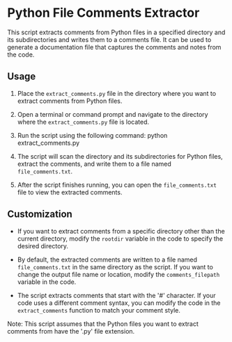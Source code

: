 # Python File Comments Extractor

This script extracts comments from Python files in a specified directory and its subdirectories and writes them to a comments file. It can be used to generate a documentation file that captures the comments and notes from the code.

## Usage

1. Place the `extract_comments.py` file in the directory where you want to extract comments from Python files.

2. Open a terminal or command prompt and navigate to the directory where the `extract_comments.py` file is located.

3. Run the script using the following command:
python extract_comments.py


4. The script will scan the directory and its subdirectories for Python files, extract the comments, and write them to a file named `file_comments.txt`.

5. After the script finishes running, you can open the `file_comments.txt` file to view the extracted comments.

## Customization

- If you want to extract comments from a specific directory other than the current directory, modify the `rootdir` variable in the code to specify the desired directory.

- By default, the extracted comments are written to a file named `file_comments.txt` in the same directory as the script. If you want to change the output file name or location, modify the `comments_filepath` variable in the code.

- The script extracts comments that start with the '#' character. If your code uses a different comment syntax, you can modify the code in the `extract_comments` function to match your comment style.

Note: This script assumes that the Python files you want to extract comments from have the '.py' file extension.

